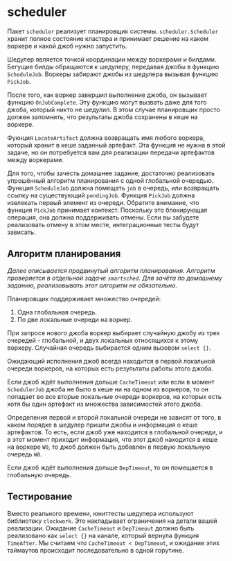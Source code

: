 # scheduler

Пакет `scheduler` реализует планировщик системы. `scheduler.Scheduler` хранит полное состояние кластера
и принимает решение на каком воркере и какой джоб нужно запустить.

Шедулер является точкой координации между воркерами и билдами. Бегущие билды обращаются к шедулеру,
передавая джобы в функцию `ScheduleJob`. Воркеры забирают джобы из шедулера вызывая функцию `PickJob`.

После того, как воркер завершил выполнение джоба, он вызывает функцию `OnJobComplete`. Эту функцию
могут вызвать даже для того джоба, который никто не шедулил. В этом случае планировщик просто должен
запомнить, что результаты джоба сохранены в кеше на воркере.

Фукнция `LocateArtifact` должна возвращать имя любого воркера, который хранит в кеше заданный артефакт.
Эта функция не нужна в этой задаче, но он потребуется вам для реализации передачи артефактов между
воркерами.

Для того, чтобы зачесть домашнее задание, достаточно реализовать упрошённый алгоритм планирования с
одной глобальной очередью. Функция `ScheduleJob` должна помещать `job` в очередь, или возвращать ссылку на существующий
`pendingJob`. Функция `PickJob` должна извлекать первый элемент из очереди. Обратите внимание, что функция `PickJob`
принимает контекст. Поскольку это блокирующая операция, она должна поддерживать отмены. Если вы забудете
реализовать отмену в этом месте, интеграционные тесты будут зависать.

## Алгоритм планирования

*Далее описывается продвинутый алгоритм планирования. Алгоритм проверяется в отдельной задаче `smartsched`.
Для зачёта по домашнему заданию, реализовывать этот алгоритм не обязательно.*

Планировщик поддерживает множество очередей:

  1. Одна глобальная очередь.
  2. По две локальные очереди на воркер.

При запросе нового джоба воркер выбирает случайную джобу из трех очередей - глобальной, и двух локальных относящихся
к этому воркеру. Случайная очередь выбирается одним вызовом `select {}`.

Ожидающий исполнения джоб всегда находится в первой локальной очереди воркеров, на которых есть
результаты работы этого джоба.

Если джоб ждёт выполнения дольше `CacheTimeout` или если в момент `SchedulerJob` джоба не было в кеше ни на одном
из воркеров, то он попадает во все вторые локальные очереди воркеров, на которых есть хотя бы один артефакт
из множества зависимостей этого джоба.

Определения первой и второй локальной очереди не зависят от того, в каком порядке в шедулер пришли джобы
и информация о кеше артефактов. То есть, если джоб уже находится в глобальной очереди, и в этот момент приходит
информация, что этот джоб находится в кеше на воркере `W0`, то джоб должен быть добавлен
в первую локальную очередь `W0`.

Если джоб ждёт выполнения дольше `DepTimeout`, то он помещается в глобальную очередь.

## Тестирование

Вместо реального времени, юниттесты шедулера используют библиотеку `clockwork`. Это накладывает ограничения
на детали вашей реализации. Ожидание `CacheTimeout` и `DepTimeout` должно быть реализовано как `select {}` на
канале, который вернула функция `TimeAfter`. Мы считаем что `CacheTimeout < DepTimeout`, и ожидание этих
таймаутов происходит последовательно в одной горутине.
